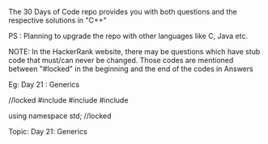 The 30 Days of Code repo provides you with both questions and the respective solutions in "C++"

PS : Planning to upgrade the repo with other languages like C, Java etc.

NOTE:
In the HackerRank website, there may be questions which have stub code that must/can never be changed.
Those codes are mentioned between "#locked" in the beginning and the end of the codes in Answers

Eg:
Day 21 : Generics

//locked
#include <iostream>
#include <vector>
#include <string>

using namespace std;
//locked

Topic:
Day 21: Generics
